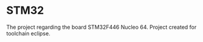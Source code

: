 # STM32
The project regarding the board STM32F446 Nucleo 64.
Project created for toolchain eclipse.

